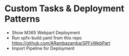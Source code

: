 # Custom Tasks & Deployment Patterns

- Show M365 Webpart Deployment
- Run spfx-build.yaml from this repo https://github.com/ARambazamba/SPFxWebPart
- Import Pipeline for Deployment
